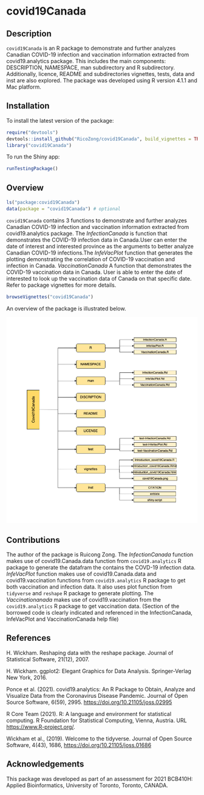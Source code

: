 
<!-- README.md is generated from README.Rmd. Please edit that file -->

# covid19Canada

<!-- badges: start -->
<!-- badges: end -->

## Description

`covid19Canada` is an R package to demonstrate and further analyzes
Canadian COVID-19 infection and vaccination information extracted from
covid19.analytics package. This includes the main components:
DESCRIPTION, NAMESPACE, man subdirectory and R subdirectory.
Additionally, licence, README and subdirectories vignettes, tests, data
and inst are also explored. The package was developed using R version
4.1.1 and Mac platform.

## Installation

To install the latest version of the package:

``` r
require("devtools")
devtools::install_github("RicoZong/covid19Canada", build_vignettes = TRUE)
library("covid19Canada")
```

To run the Shiny app:

``` r
runTestingPackage()
```

## Overview

``` r
ls("package:covid19Canada")
data(package = "covid19Canada") # optional
```

`covid19Canada` contains 3 functions to demonstrate and further analyzes
Canadian COVID-19 infection and vaccination information extracted from
covid19.analytics package. The *InfectionCanada* is function that
demonstrates the COVID-19 infection data in Canada.User can enter the
date of interest and interested province as the arguments to better
analyze Canadian COVID-19 infections.The *InfeVacPlot* function that
generates the plotting demonstrating the correlation of COVID-19
vaccination and infection in Canada. *VaccinationCanada* A function that
demonstrates the COVID-19 vaccination data in Canada. User is able to
enter the date of interested to look up the vaccination data of Canada
on that specific date. Refer to package vignettes for more details.

``` r
browseVignettes("covid19Canada")
```

An overview of the package is illustrated below.

![](./inst/extdata/covid19Canada.png)

## Contributions

The author of the package is Ruicong Zong. The *InfectionCanada*
function makes use of covid19.Canada.data function from
`covid19.analytics` R package to generate the datafram the contains the
COVD-19 infection data. *InfeVacPlot* function makes use of
covid19.Canada.data and covid19.vaccination functions from
`covid19.analytics` R package to get both vaccination and infection
data. It also uses plot function from `tidyverse` and `reshape` R
package to generate plotting. The *Vaccinationanada* makes use of
covid19.vaccination from the `covid19.analytics` R package to get
vaccination data. (Section of the borrowed code is clearly indicated and
referenced in the InfectionCanada, InfeVacPlot and VaccinationCanada
help file)

## References

H. Wickham. Reshaping data with the reshape package. Journal of
Statistical Software, 21(12), 2007.

H. Wickham. ggplot2: Elegant Graphics for Data Analysis. Springer-Verlag
New York, 2016.

Ponce et al. (2021). covid19.analytics: An R Package to Obtain, Analyze
and Visualize Data from the Coronavirus Disease Pandemic. Journal of
Open Source Software, 6(59), 2995. <https://doi.org/10.21105/joss.02995>

R Core Team (2021). R: A language and environment for statistical
computing. R Foundation for Statistical Computing, Vienna, Austria. URL
<https://www.R-project.org/>.

Wickham et al., (2019). Welcome to the tidyverse. Journal of Open Source
Software, 4(43), 1686, <https://doi.org/10.21105/joss.01686>

## Acknowledgements

This package was developed as part of an assessment for 2021 BCB410H:
Applied Bioinformatics, University of Toronto, Toronto, CANADA.
